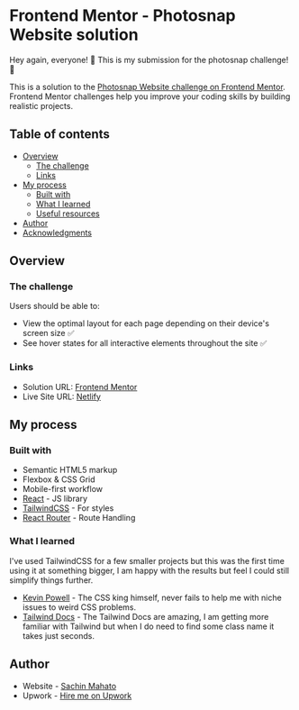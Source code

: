# Frontend Mentor - Photosnap Website solution

Hey again, everyone! 👋 This is my submission for the photosnap challenge! 🎉

This is a solution to the [Photosnap Website challenge on Frontend Mentor](https://www.frontendmentor.io/challenges/photosnap-multipage-website-nMDSrNmNW). Frontend Mentor challenges help you improve your coding skills by building realistic projects.

## Table of contents

- [Overview](#overview)
  - [The challenge](#the-challenge)
  - [Links](#links)
- [My process](#my-process)
  - [Built with](#built-with)
  - [What I learned](#what-i-learned)
  - [Useful resources](#useful-resources)
- [Author](#author)
- [Acknowledgments](#acknowledgments)

## Overview

### The challenge

Users should be able to:

- View the optimal layout for each page depending on their device's screen size ✅
- See hover states for all interactive elements throughout the site ✅

### Links

- Solution URL: [Frontend Mentor](https://www.frontendmentor.io/solutions/photosnap-multipage-website-reactreactroutertailwindcss-buJAhn8FhC)
- Live Site URL: [Netlify](https://photosnap-webapp.netlify.app/pricing)

## My process

### Built with

- Semantic HTML5 markup
- Flexbox & CSS Grid
- Mobile-first workflow
- [React](https://reactjs.org/) - JS library
- [TailwindCSS](https://tailwindcss.com/) - For styles
- [React Router](https://reactrouter.com/en/main) - Route Handling

### What I learned

I've used TailwindCSS for a few smaller projects but this was the first time using it at something bigger, I am happy with the results but feel I could still simplify things further.

- [Kevin Powell](https://www.youtube.com/@KevinPowell) - The CSS king himself, never fails to help me with niche issues to weird CSS problems.
- [Tailwind Docs](https://tailwindcss.com/docs/) - The Tailwind Docs are amazing, I am getting more familiar with Tailwind but when I do need to find some class name it takes just seconds.

## Author

- Website - [Sachin Mahato](https://github.com/Sachin-Mahato)
- Upwork - [Hire me on Upwork](https://www.upwork.com/freelancers/~01227f421932d23364?mp_source=share)
